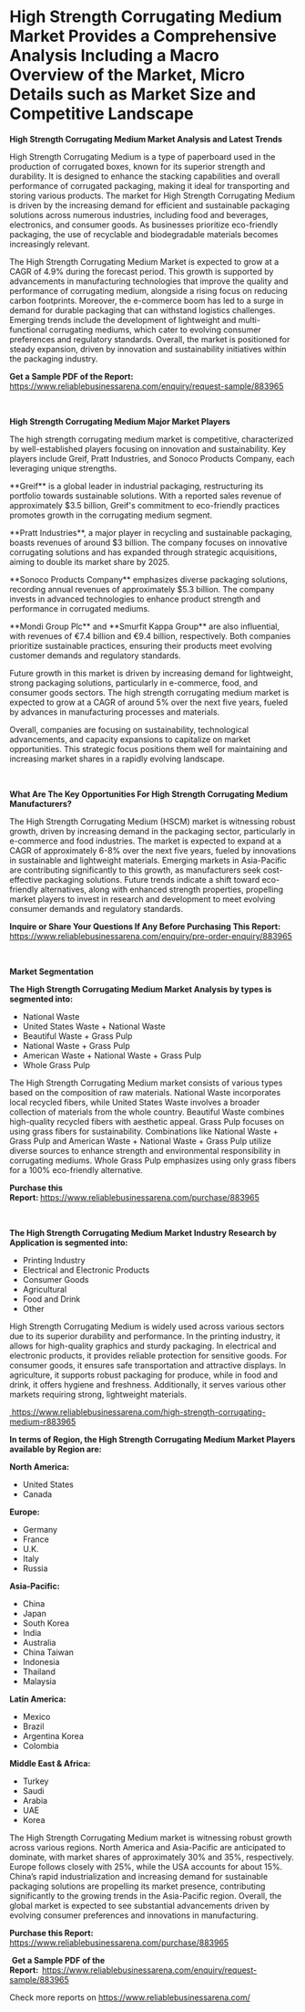 <p><h1>High Strength Corrugating Medium Market Provides a Comprehensive Analysis Including a Macro Overview of the Market, Micro Details such as Market Size and Competitive Landscape</h1></p><p><strong>High Strength Corrugating Medium Market Analysis and Latest Trends</strong></p>
<p><p>High Strength Corrugating Medium is a type of paperboard used in the production of corrugated boxes, known for its superior strength and durability. It is designed to enhance the stacking capabilities and overall performance of corrugated packaging, making it ideal for transporting and storing various products. The market for High Strength Corrugating Medium is driven by the increasing demand for efficient and sustainable packaging solutions across numerous industries, including food and beverages, electronics, and consumer goods. As businesses prioritize eco-friendly packaging, the use of recyclable and biodegradable materials becomes increasingly relevant.</p><p>The High Strength Corrugating Medium Market is expected to grow at a CAGR of 4.9% during the forecast period. This growth is supported by advancements in manufacturing technologies that improve the quality and performance of corrugating medium, alongside a rising focus on reducing carbon footprints. Moreover, the e-commerce boom has led to a surge in demand for durable packaging that can withstand logistics challenges. Emerging trends include the development of lightweight and multi-functional corrugating mediums, which cater to evolving consumer preferences and regulatory standards. Overall, the market is positioned for steady expansion, driven by innovation and sustainability initiatives within the packaging industry.</p></p>
<p><strong>Get a Sample PDF of the Report:&nbsp;</strong> <a href="https://www.reliablebusinessarena.com/enquiry/request-sample/883965?utm_campaign=2194&utm_medium=2&utm_source=Github&utm_content=ia&utm_term=01022025&utm_id=high-strength-corrugating-medium">https://www.reliablebusinessarena.com/enquiry/request-sample/883965</a></p>
<p>&nbsp;</p>
<p><strong>High Strength Corrugating Medium Major Market Players</strong></p>
<p><p>The high strength corrugating medium market is competitive, characterized by well-established players focusing on innovation and sustainability. Key players include Greif, Pratt Industries, and Sonoco Products Company, each leveraging unique strengths.</p><p>**Greif** is a global leader in industrial packaging, restructuring its portfolio towards sustainable solutions. With a reported sales revenue of approximately $3.5 billion, Greif's commitment to eco-friendly practices promotes growth in the corrugating medium segment.</p><p>**Pratt Industries**, a major player in recycling and sustainable packaging, boasts revenues of around $3 billion. The company focuses on innovative corrugating solutions and has expanded through strategic acquisitions, aiming to double its market share by 2025.</p><p>**Sonoco Products Company** emphasizes diverse packaging solutions, recording annual revenues of approximately $5.3 billion. The company invests in advanced technologies to enhance product strength and performance in corrugated mediums.</p><p>**Mondi Group Plc** and **Smurfit Kappa Group** are also influential, with revenues of €7.4 billion and €9.4 billion, respectively. Both companies prioritize sustainable practices, ensuring their products meet evolving customer demands and regulatory standards.</p><p>Future growth in this market is driven by increasing demand for lightweight, strong packaging solutions, particularly in e-commerce, food, and consumer goods sectors. The high strength corrugating medium market is expected to grow at a CAGR of around 5% over the next five years, fueled by advances in manufacturing processes and materials.</p><p>Overall, companies are focusing on sustainability, technological advancements, and capacity expansions to capitalize on market opportunities. This strategic focus positions them well for maintaining and increasing market shares in a rapidly evolving landscape.</p></p>
<p>&nbsp;</p>
<p><strong>What Are The Key Opportunities For High Strength Corrugating Medium Manufacturers?</strong></p>
<p><p>The High Strength Corrugating Medium (HSCM) market is witnessing robust growth, driven by increasing demand in the packaging sector, particularly in e-commerce and food industries. The market is expected to expand at a CAGR of approximately 6-8% over the next five years, fueled by innovations in sustainable and lightweight materials. Emerging markets in Asia-Pacific are contributing significantly to this growth, as manufacturers seek cost-effective packaging solutions. Future trends indicate a shift toward eco-friendly alternatives, along with enhanced strength properties, propelling market players to invest in research and development to meet evolving consumer demands and regulatory standards.</p></p>
<p><strong>Inquire or Share Your Questions If Any Before Purchasing This Report:</strong> <a href="https://www.reliablebusinessarena.com/enquiry/pre-order-enquiry/883965?utm_campaign=2194&utm_medium=2&utm_source=Github&utm_content=ia&utm_term=01022025&utm_id=high-strength-corrugating-medium">https://www.reliablebusinessarena.com/enquiry/pre-order-enquiry/883965</a></p>
<p>&nbsp;</p>
<p><strong>Market Segmentation</strong></p>
<p><strong>The High Strength Corrugating Medium Market Analysis by types is segmented into:</strong></p>
<p><ul><li>National Waste</li><li>United States Waste + National Waste</li><li>Beautiful Waste + Grass Pulp</li><li>National Waste + Grass Pulp</li><li>American Waste + National Waste + Grass Pulp</li><li>Whole Grass Pulp</li></ul></p>
<p><p>The High Strength Corrugating Medium market consists of various types based on the composition of raw materials. National Waste incorporates local recycled fibers, while United States Waste involves a broader collection of materials from the whole country. Beautiful Waste combines high-quality recycled fibers with aesthetic appeal. Grass Pulp focuses on using grass fibers for sustainability. Combinations like National Waste + Grass Pulp and American Waste + National Waste + Grass Pulp utilize diverse sources to enhance strength and environmental responsibility in corrugating mediums. Whole Grass Pulp emphasizes using only grass fibers for a 100% eco-friendly alternative.</p></p>
<p><strong>Purchase this Report:&nbsp;</strong><a href="https://www.reliablebusinessarena.com/purchase/883965?utm_campaign=2194&utm_medium=2&utm_source=Github&utm_content=ia&utm_term=01022025&utm_id=high-strength-corrugating-medium">https://www.reliablebusinessarena.com/purchase/883965</a></p>
<p>&nbsp;</p>
<p><strong>The High Strength Corrugating Medium Market Industry Research by Application is segmented into:</strong></p>
<p><ul><li>Printing Industry</li><li>Electrical and Electronic Products</li><li>Consumer Goods</li><li>Agricultural</li><li>Food and Drink</li><li>Other</li></ul></p>
<p><p>High Strength Corrugating Medium is widely used across various sectors due to its superior durability and performance. In the printing industry, it allows for high-quality graphics and sturdy packaging. In electrical and electronic products, it provides reliable protection for sensitive goods. For consumer goods, it ensures safe transportation and attractive displays. In agriculture, it supports robust packaging for produce, while in food and drink, it offers hygiene and freshness. Additionally, it serves various other markets requiring strong, lightweight materials.</p></p>
<p><a href="https://www.reliablebusinessarena.com/high-strength-corrugating-medium-r883965?utm_campaign=2194&utm_medium=2&utm_source=Github&utm_content=ia&utm_term=01022025&utm_id=high-strength-corrugating-medium">&nbsp;https://www.reliablebusinessarena.com/high-strength-corrugating-medium-r883965</a></p>
<p><strong>In terms of Region, the High Strength Corrugating Medium Market Players available by Region are:</strong></p>
<p>
    <p> <strong> North America: </strong>
        <ul>
            <li>United States</li>
            <li>Canada</li>
        </ul>
        </p> 
    <p> <strong> Europe: </strong>
        <ul>
            <li>Germany</li>
            <li>France</li>
            <li>U.K.</li>
            <li>Italy</li>
            <li>Russia</li>
        </ul>
        </p> 
    <p> <strong> Asia-Pacific: </strong>
        <ul>
            <li>China</li>
            <li>Japan</li>
            <li>South Korea</li>
            <li>India</li>
            <li>Australia</li>
            <li>China Taiwan</li>
            <li>Indonesia</li>
            <li>Thailand</li>
            <li>Malaysia</li>
        </ul>
        </p> 
    <p> <strong> Latin America: </strong>
        <ul>
            <li>Mexico</li>
            <li>Brazil</li>
            <li>Argentina Korea</li>
            <li>Colombia</li>
        </ul>
        </p> 
    <p> <strong> Middle East & Africa: </strong>
        <ul>
            <li>Turkey</li>
            <li>Saudi</li>
            <li>Arabia</li>
            <li>UAE</li>
            <li>Korea</li>
        </ul>
    </p>
    </p>
<p><p>The High Strength Corrugating Medium market is witnessing robust growth across various regions. North America and Asia-Pacific are anticipated to dominate, with market shares of approximately 30% and 35%, respectively. Europe follows closely with 25%, while the USA accounts for about 15%. China’s rapid industrialization and increasing demand for sustainable packaging solutions are propelling its market presence, contributing significantly to the growing trends in the Asia-Pacific region. Overall, the global market is expected to see substantial advancements driven by evolving consumer preferences and innovations in manufacturing.</p></p>
<p><strong>Purchase this Report: </strong><a href="https://www.reliablebusinessarena.com/purchase/883965?utm_campaign=2194&utm_medium=2&utm_source=Github&utm_content=ia&utm_term=01022025&utm_id=high-strength-corrugating-medium">https://www.reliablebusinessarena.com/purchase/883965</a></p>
<p>&nbsp;<strong>Get a Sample PDF of the Report:&nbsp;&nbsp;</strong><a href="https://www.reliablebusinessarena.com/enquiry/request-sample/883965?utm_campaign=2194&utm_medium=2&utm_source=Github&utm_content=ia&utm_term=01022025&utm_id=high-strength-corrugating-medium">https://www.reliablebusinessarena.com/enquiry/request-sample/883965</a></p>
<p><strong></strong></p>
<p>Check more reports on <a href="https://www.reliablebusinessarena.com/?utm_campaign=2194&utm_medium=2&utm_source=Github&utm_content=ia&utm_term=01022025&utm_id=high-strength-corrugating-medium">https://www.reliablebusinessarena.com/</a></p>